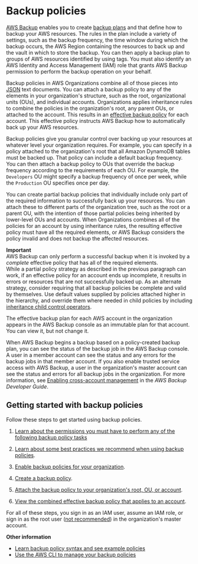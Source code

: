 # Backup policies<a name="orgs_manage_policies_backup"></a>

[AWS Backup](https://docs.aws.amazon.com/aws-backup/latest/devguide/) enables you to create [backup plans](https://docs.aws.amazon.com/aws-backup/latest/devguide/about-backup-plans.html) and that define how to backup your AWS resources\. The rules in the plan include a variety of settings, such as the backup frequency, the time window during which the backup occurs, the AWS Region containing the resources to back up and the vault in which to store the backup\. You can then apply a backup plan to groups of AWS resources identified by using tags\. You must also identify an AWS Identity and Access Management \(IAM\) role that grants AWS Backup permission to perform the backup operation on your behalf\.

Backup policies in AWS Organizations combine all of those pieces into [JSON](https://json.org) text documents\. You can attach a backup policy to any of the elements in your organization's structure, such as the root, organizational units \(OUs\), and individual accounts\. Organizations applies inheritance rules to combine the policies in the organization's root, any parent OUs, or attached to the account\. This results in an [effective backup policy](orgs_manage_policies_backup_effective.md) for each account\. This effective policy instructs AWS Backup how to automatically back up your AWS resources\.

Backup policies give you granular control over backing up your resources at whatever level your organization requires\. For example, you can specify in a policy attached to the organization's root that all Amazon DynamoDB tables must be backed up\. That policy can include a default backup frequency\. You can then attach a backup policy to OUs that override the backup frequency according to the requirements of each OU\. For example, the `Developers` OU might specify a backup frequency of once per week, while the `Production` OU specifies once per day\.

You can create partial backup policies that individually include only part of the required information to successfully back up your resources\. You can attach these to different parts of the organization tree, such as the root or a parent OU, with the intention of those partial policies being inherited by lower\-level OUs and accounts\. When Organizations combines all of the policies for an account by using inheritance rules, the resulting effective policy must have all the required elements, or AWS Backup considers the policy invalid and does not backup the affected resources\.

**Important**  
AWS Backup can only perform a successful backup when it is invoked by a *complete* effective policy that has all of the required elements\.  
While a partial policy strategy as described in the previous paragraph can work, if an effective policy for an account ends up incomplete, it results in errors or resources that are not successfully backed up\. As an alternate strategy, consider requiring that all backup policies be complete and valid by themselves\. Use default values supplied by policies attached higher in the hierarchy, and override them where needed in child policies by including [inheritance child control operators](orgs_manage_policies_inheritance_mgmt.md#policy-operators)\.

The effective backup plan for each AWS account in the organization appears in the AWS Backup console as an immutable plan for that account\. You can view it, but not change it\.

When AWS Backup begins a backup based on a policy\-created backup plan, you can see the status of the backup job in the AWS Backup console\. A user in a member account can see the status and any errors for the backup jobs in that member account\. If you also enable trusted service access with AWS Backup, a user in the organization's master account can see the status and errors for all backup jobs in the organization\. For more information, see [Enabling cross\-account management](https://docs.aws.amazon.com/aws-backup/latest/devguide/manage-cross-account.html#enable-cross-account) in the *AWS Backup Developer Guide*\.

## Getting started with backup policies<a name="orgs_manage_policies-backup_getting-started"></a>

Follow these steps to get started using backup policies\.

1. [Learn about the permissions you must have to perform any of the following backup policy tasks](orgs_manage_policies_backup_prereqs.md)

1. [Learn about some best practices we recommend when using backup policies](orgs_manage_policies_backup_best-practices.md)\.

1. [Enable backup policies for your organization](orgs_manage_policies_enable-disable.md)\.

1. [Create a backup policy](orgs_manage_policies_backup_create.md)\.

1. [Attach the backup policy to your organization's root, OU, or account](orgs_manage_policies_backup_attach-detach.md#orgs_manage_policies_backup_attach)\.

1. [View the combined effective backup policy that applies to an account](orgs_manage_policies_backup_effective.md)\.

For all of these steps, you sign in as an IAM user, assume an IAM role, or sign in as the root user \([not recommended](https://docs.aws.amazon.com/IAM/latest/UserGuide/best-practices.html#lock-away-credentials)\) in the organization's master account\.

**Other information**
+ [Learn backup policy syntax and see example policies](orgs_manage_policies_backup_syntax.md)
+ [Use the AWS CLI to manage your backup policies](orgs_manage_policies_backup_cli.md)